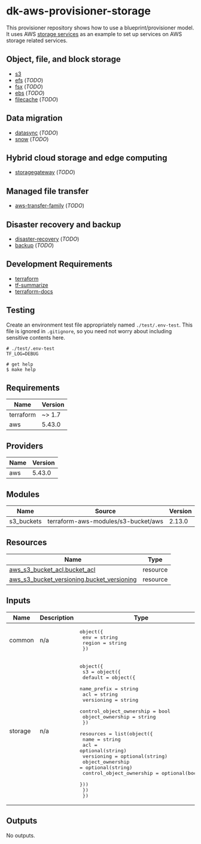 <!-- BEGIN_TF_DOCS -->
# dk-aws-provisioner-storage

This provisioner repository shows how to use a blueprint/provisioner model.
It uses AWS [storage services](https://aws.amazon.com/products/storage/)
as an example to set up services on AWS storage related services.

## Object, file, and block storage

* [s3](https://aws.amazon.com/s3)
* [efs](https://aws.amazon.com/efs) (_TODO_)
* [fsx](https://aws.amazon.com/fsx) (_TODO_)
* [ebs](https://aws.amazon.com/ebs) (_TODO_)
* [filecache](https://aws.amazon.com/filecache) (_TODO_)

## Data migration

* [datasync](https://aws.amazon.com/datasync) (_TODO_)
* [snow](https://aws.amazon.com/snow) (_TODO_)

## Hybrid cloud storage and edge computing

* [storagegateway](https://aws.amazon.com/storagegateway) (_TODO_)

## Managed file transfer

* [aws-transfer-family](https://aws.amazon.com/aws-transfer-family) (_TODO_)

## Disaster recovery and backup

* [disaster-recovery](https://aws.amazon.com/disaster-recovery) (_TODO_)
* [backup](https://aws.amazon.com/backup) (_TODO_)

## Development Requirements

* [terraform](https://www.terraform.io/)
* [tf-summarize](https://github.com/dineshba/tf-summarize)
* [terraform-docs](https://github.com/terraform-docs/terraform-docs)

## Testing

Create an environment test file appropriately named `./test/.env-test`. This file is ignored in `.gitignore`, so you need not worry 
about including sensitive contents here.

```
# ./test/.env-test
TF_LOG=DEBUG
```

```
# get help
$ make help
```
## Requirements

| Name | Version |
|------|---------|
| terraform | ~> 1.7 |
| aws | 5.43.0 |

## Providers

| Name | Version |
|------|---------|
| aws | 5.43.0 |

## Modules

| Name | Source | Version |
|------|--------|---------|
| s3\_buckets | terraform-aws-modules/s3-bucket/aws | 2.13.0 |

## Resources

| Name | Type |
|------|------|
| [aws_s3_bucket_acl.bucket_acl](https://registry.terraform.io/providers/hashicorp/aws/5.43.0/docs/resources/s3_bucket_acl) | resource |
| [aws_s3_bucket_versioning.bucket_versioning](https://registry.terraform.io/providers/hashicorp/aws/5.43.0/docs/resources/s3_bucket_versioning) | resource |

## Inputs

| Name | Description | Type | Default | Required |
|------|-------------|------|---------|:--------:|
| common | n/a | <pre>object({<br>    env    = string<br>    region = string<br>  })</pre> | n/a | yes |
| storage | n/a | <pre>object({<br>    s3 = object({<br>      default = object({<br>        name_prefix              = string<br>        acl                      = string<br>        versioning               = string<br>        control_object_ownership = bool<br>        object_ownership         = string<br>      })<br>      resources = list(object({<br>        name                     = string<br>        acl                      = optional(string)<br>        versioning               = optional(string)<br>        object_ownership         = optional(string)<br>        control_object_ownership = optional(bool)<br>      }))<br>    })<br>  })</pre> | n/a | yes |

## Outputs

No outputs.
<!-- END_TF_DOCS -->